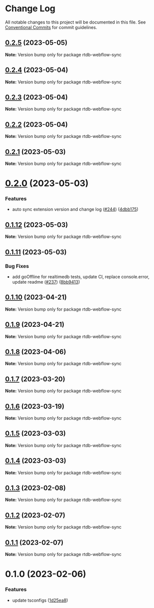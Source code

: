 # Change Log

All notable changes to this project will be documented in this file.
See [Conventional Commits](https://conventionalcommits.org) for commit guidelines.

## [0.2.5](https://github.com/simplycubed/extensions/compare/rtdb-webflow-sync@0.2.4...rtdb-webflow-sync@0.2.5) (2023-05-05)

**Note:** Version bump only for package rtdb-webflow-sync

## [0.2.4](https://github.com/simplycubed/extensions/compare/rtdb-webflow-sync@0.2.3...rtdb-webflow-sync@0.2.4) (2023-05-04)

**Note:** Version bump only for package rtdb-webflow-sync

## [0.2.3](https://github.com/simplycubed/extensions/compare/rtdb-webflow-sync@0.2.2...rtdb-webflow-sync@0.2.3) (2023-05-04)

**Note:** Version bump only for package rtdb-webflow-sync

## [0.2.2](https://github.com/simplycubed/extensions/compare/rtdb-webflow-sync@0.2.1...rtdb-webflow-sync@0.2.2) (2023-05-04)

**Note:** Version bump only for package rtdb-webflow-sync

## [0.2.1](https://github.com/simplycubed/extensions/compare/rtdb-webflow-sync@0.2.0...rtdb-webflow-sync@0.2.1) (2023-05-03)

**Note:** Version bump only for package rtdb-webflow-sync

# [0.2.0](https://github.com/simplycubed/extensions/compare/rtdb-webflow-sync@0.1.12...rtdb-webflow-sync@0.2.0) (2023-05-03)

### Features

- auto sync extension version and change log ([#244](https://github.com/simplycubed/extensions/issues/244)) ([4dbb175](https://github.com/simplycubed/extensions/commit/4dbb17526fae5189a89164186fcf9866f555c7ea))

## [0.1.12](https://github.com/simplycubed/extensions/compare/rtdb-webflow-sync@0.1.11...rtdb-webflow-sync@0.1.12) (2023-05-03)

**Note:** Version bump only for package rtdb-webflow-sync

## [0.1.11](https://github.com/simplycubed/extensions/compare/rtdb-webflow-sync@0.1.10...rtdb-webflow-sync@0.1.11) (2023-05-03)

### Bug Fixes

- add goOffline for realtimedb tests, update CI, replace console.error, update readme ([#237](https://github.com/simplycubed/extensions/issues/237)) ([8bb9413](https://github.com/simplycubed/extensions/commit/8bb9413131e3eb8e633896ec9188fcab759400ae))

## [0.1.10](https://github.com/simplycubed/extensions/compare/rtdb-webflow-sync@0.1.9...rtdb-webflow-sync@0.1.10) (2023-04-21)

**Note:** Version bump only for package rtdb-webflow-sync

## [0.1.9](https://github.com/simplycubed/extensions/compare/rtdb-webflow-sync@0.1.8...rtdb-webflow-sync@0.1.9) (2023-04-21)

**Note:** Version bump only for package rtdb-webflow-sync

## [0.1.8](https://github.com/simplycubed/extensions/compare/rtdb-webflow-sync@0.1.7...rtdb-webflow-sync@0.1.8) (2023-04-06)

**Note:** Version bump only for package rtdb-webflow-sync

## [0.1.7](https://github.com/simplycubed/extensions/compare/rtdb-webflow-sync@0.1.6...rtdb-webflow-sync@0.1.7) (2023-03-20)

**Note:** Version bump only for package rtdb-webflow-sync

## [0.1.6](https://github.com/simplycubed/extensions/compare/rtdb-webflow-sync@0.1.5...rtdb-webflow-sync@0.1.6) (2023-03-19)

**Note:** Version bump only for package rtdb-webflow-sync

## [0.1.5](https://github.com/simplycubed/extensions/compare/rtdb-webflow-sync@0.1.4...rtdb-webflow-sync@0.1.5) (2023-03-03)

**Note:** Version bump only for package rtdb-webflow-sync

## [0.1.4](https://github.com/simplycubed/extensions/compare/rtdb-webflow-sync@0.1.3...rtdb-webflow-sync@0.1.4) (2023-03-03)

**Note:** Version bump only for package rtdb-webflow-sync

## [0.1.3](https://github.com/simplycubed/extensions/compare/rtdb-webflow-sync@0.1.2...rtdb-webflow-sync@0.1.3) (2023-02-08)

**Note:** Version bump only for package rtdb-webflow-sync

## [0.1.2](https://github.com/simplycubed/extensions/compare/rtdb-webflow-sync@0.1.1...rtdb-webflow-sync@0.1.2) (2023-02-07)

**Note:** Version bump only for package rtdb-webflow-sync

## [0.1.1](https://github.com/simplycubed/extensions/compare/rtdb-webflow-sync@0.1.0...rtdb-webflow-sync@0.1.1) (2023-02-07)

**Note:** Version bump only for package rtdb-webflow-sync

# 0.1.0 (2023-02-06)

### Features

- update tsconfigs ([1d25ea8](https://github.com/simplycubed/extensions/commit/1d25ea8eebc38bcb2fe02fd21d7913d344de67c4))

